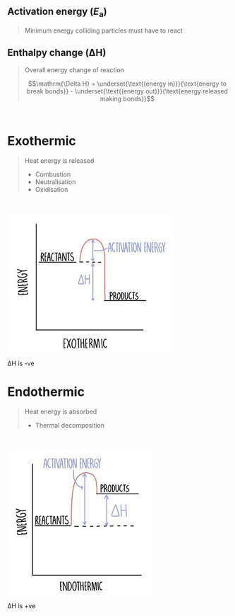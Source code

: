 ## Activation energy $(E_{\mathrm{a}})$

> Minimum energy colliding particles must have to react

## Enthalpy change $(\mathrm{\Delta H})$

> Overall energy change of reaction
>
> $$\mathrm{\Delta H} = \underset{\text{(energy in)}}{\text{energy to break bonds}} - \underset{\text{(energy out)}}{\text{energy released making bonds}}$$

<br>

# Exothermic

> Heat energy is released
>
> - Combustion
> - Neutralisation
> - Oxidisation

<br>

![Exothermic reaction](images/reaction-exothermic.png)

$\mathrm{\Delta H}$ is -ve

# Endothermic

> Heat energy is absorbed
>
> - Thermal decomposition

<br>

![Endothermic reaction](images/reaction-endothermic.png)

$\mathrm{\Delta H}$ is +ve
